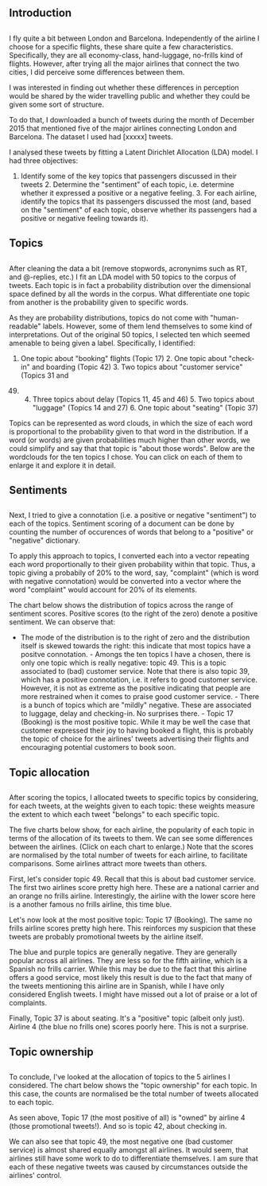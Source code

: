 ## Introduction
## 
I fly quite a bit between London and Barcelona. Independently of the airline I
choose for a specific flights, these share quite a few characteristics.
Specifically, they are all economy-class, hand-luggage, no-frills kind of
flights. However, after trying all the major airlines that connect the two
cities, I did perceive some differences between them.

I was interested in finding out whether these differences in perception would be
shared by the wider travelling public and whether they could be given some sort
of structure.

To do that, I downloaded a bunch of tweets during the month of December 2015
that mentioned five of the major airlines connecting London and Barcelona. The
dataset I used had [xxxxx] tweets.

I analysed these tweets by fitting a Latent Dirichlet Allocation (LDA) model. I
had three objectives:

1. Identify some of the key topics that passengers discussed in their tweets 2.
Determine the "sentiment" of each topic, i.e. determine whether it expressed a
positive or a negative feeling. 3. For each airline, identify the topics that
its passengers discussed the most (and, based on the "sentiment" of each topic,
observe whether its passengers had a positive or negative feeling towards it).

## Topics
## 
After cleaning the data a bit (remove stopwords, acronynims such as RT, and
@-replies, etc.) I fit an LDA model with 50 topics to the corpus of tweets. Each
topic is in fact a probability distribution over the dimensional space defined
by all the words in the corpus. What differentiate one topic from another is the
probability given to specific words.

As they are probability distributions, topics do not come with "human-readable"
labels. However, some of them lend themselves to some kind of interpretations.
Out of the original 50 topics, I selected ten which seemed amenable to being
given a label. Specifically, I identified:

1. One topic about "booking" flights (Topic 17) 2. One topic about "check-in"
and boarding (Topic 42) 3. Two topics about "customer service" (Topics 31 and
49) 4. Three topics about delay (Topics 11, 45 and 46) 5. Two topics about
"luggage" (Topics 14 and 27) 6. One topic about "seating" (Topic 37)

Topics can be represented as word clouds, in which the size of each word is
proportional to the probability given to that word in the distribution. If a
word (or words) are given probabilities much higher than other words, we could
simplify and say that that topic is "about those words". Below are the
wordclouds for the ten topics I chose. You can click on each of them to enlarge
it and explore it in detail.

## Sentiments
## 
Next, I tried to give a connotation (i.e. a positive or negative "sentiment") to
each of the topics. Sentiment scoring of a document can be done by counting the
number of occurences of words that belong to a "positive" or "negative"
dictionary.

To apply this approach to topics, I converted each into a vector repeating each
word proportionally to their given probability within that topic. Thus, a topic
giving a probabily of 20% to the word, say, "complaint" (which is word with
negative connotation) would be converted into a vector where the word
"complaint" would account for 20% of its elements.

The chart below shows the distribution of topics across the range of sentiment
scores. Positive scores (to the right of the zero) denote a positive sentiment.
We can observe that:

- The mode of the distribution is to the right of zero and the distribution
itself is skewed towards the right: this indicate that most topics have a
positve connotation. - Amongs the ten topics I have a chosen, there is only one
topic which is really negative: topic 49. This is a topic associated to (bad)
customer service. Note that there is also topic 39, which has a positive
connotation, i.e. it refers to good customer service. However, it is not as
extreme as the positive indicating that people are more restrained when it comes
to praise good customer service. - There is a bunch of topics which are "mildly"
negative. These are associated to luggage, delay and checking-in. No surprises
there. - Topic 17 (Booking) is the most positive topic. While it may be well the
case that customer expressed their joy to having booked a flight, this is
probably the topic of choice for the airlines' tweets advertising their flights
and encouraging potential customers to book soon.

## Topic allocation
## 
After scoring the topics, I allocated tweets to specific topics by considering,
for each tweets, at the weights given to each topic: these weights measure the
extent to which each tweet "belongs" to each specific topic.

The five charts below show, for each airline, the popularity of each topic in
terms of the allocation of its tweets to them. We can see some differences
between the airlines. (Click on each chart to enlarge.) Note that the scores are
normalised by the total number of tweets for each airline, to facilitate
comparisons. Some airlines attract more tweets than others.

First, let's consider topic 49. Recall that this is about bad customer service.
The first two airlines score pretty high here. These are a national carrier and
an orange no frills airline. Interestingly, the airline with the lower score
here is a another famous no frills airline, this time blue.

Let's now look at the most positive topic: Topic 17 (Booking). The same no
frills airline scores pretty high here. This reinforces my suspicion that these
tweets are probably promotional tweets by the airline itself.

The blue and purple topics are generally negative. They are generally popular
across all airlines. They are less so for the fifth airline, which is a Spanish
no frills carrier. While this may be due to the fact that this airline offers a
good service, most likely this result is due to the fact that many of the tweets
mentioning this airline are in Spanish, while I have only considered English
tweets. I might have missed out a lot of praise or a lot of complaints.

Finally, Topic 37 is about seating. It's a "positive" topic (albeit only just).
Airline 4 (the blue no frills one) scores poorly here. This is not a surprise.

## Topic ownership
## 
To conclude, I've looked at the allocation of topics to the 5 airlines I
considered. The chart below shows the "topic ownership" for each topic. In this
case, the counts are normalised be the total number of tweets allocated to each
topic.

As seen above, Topic 17 (the most positive of all) is "owned" by airline 4
(those promotional tweets!). And so is topic 42, about checking in.

We can also see that topic 49, the most negative one (bad customer service) is
almost shared equally amongst all airlines. It would seem, that airlines still
have some work to do to differentiate themselves. I am sure that each of these
negative tweets was caused by circumstances outside the airlines' control.






